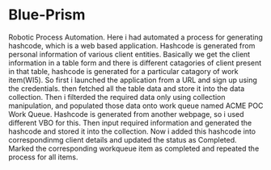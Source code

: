 # Blue-Prism
Robotic Process Automation. 
Here i had automated a process for generating hashcode, which is a web based application. 
Hashcode is generated from personal information of various client entities. 
Basically we get the client information in a table form and there is different catagories of client present in that table, hashcode is generated for a particular catagory of work item(WI5). 
So first i launched the application from a URL and sign up using the credentials. 
 then fetched all the table data and store it into the data collection. Then i filterded the required data only using collection manipulation,
and populated those data onto work queue named ACME POC Work Queue. Hashcode is generated from another webpage, so i used different VBO for this. 
Then input required information and generated the hashcode and stored it into the collection. 
Now i added this hashcode into correspondinmg client details and updated the status as Completed. 
Marked the corresponding workqueue item as completed and repeated the process for all items.
